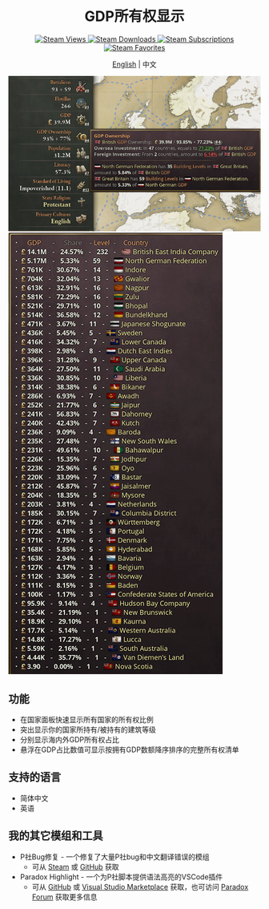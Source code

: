 <h1 align="center">GDP所有权显示</h1>

<p align="center">
	<a href="https://steamcommunity.com/sharedfiles/filedetails/?id=3290552216">
		<img src="https://img.shields.io/steam/views/3290552216" alt="Steam Views">
	</a>
	<a href="https://steamcommunity.com/sharedfiles/filedetails/?id=3290552216">
		<img src="https://img.shields.io/steam/downloads/3290552216" alt="Steam Downloads">
	</a>
	<a href="https://steamcommunity.com/sharedfiles/filedetails/?id=3290552216">
		<img src="https://img.shields.io/steam/subscriptions/3290552216" alt="Steam Subscriptions">
	</a>
	<a href="https://steamcommunity.com/sharedfiles/filedetails/?id=3290552216">
		<img src="https://img.shields.io/steam/favorites/3290552216" alt="Steam Favorites">
	</a>
</p>

<p align="center"><a href="README.md">English</a> | 中文</p>

![Thumbnail](thumbnail.png)
![Thumbnail 2](thumbnail2.png)

## 功能

- 在国家面板快速显示所有国家的所有权比例
- 突出显示你的国家所持有/被持有的建筑等级
- 分别显示海内外GDP所有权占比
- 悬浮在GDP占比数值可显示按拥有GDP数额降序排序的完整所有权清单

## 支持的语言

- 简体中文
- 英语

## 我的其它模组和工具

- P社Bug修复 - 一个修复了大量P社bug和中文翻译错误的模组
  - 可从 [Steam](https://steamcommunity.com/sharedfiles/filedetails/?id=3277665729) 或 [GitHub](https://github.com/dragon-archer/vic3-mods/tree/main/Paradox%20Bug%20Fix) 获取
- Paradox Highlight - 一个为P社脚本提供语法高亮的VSCode插件
  - 可从 [GitHub](https://github.com/dragon-archer/paradox-highlight) 或 [Visual Studio Marketplace](https://marketplace.visualstudio.com/items?itemName=dragon-archer.paradox-highlight) 获取，也可访问 [Paradox Forum](https://forum.paradoxplaza.com/forum/threads/modding-tool-paradox-highlight-a-vscode-extension-for-highlighting-paradox-scripts.1686066/) 获取更多信息
